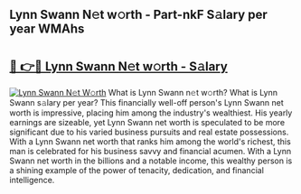 ## Lynn Swann N𝚎t w𝚘rth - Part-nkF S𝚊lary per year WMAhs

# <h2><a href="http://gc2twz.nevu.top/?p=Lynn+Swann">🔗 👉🔴 Lynn Swann N𝚎t w𝚘rth - S𝚊lary</a></h2>

[![Lynn Swann N𝚎t W𝚘rth](https://i.imgur.com/Oavwk0R.jpeg)](http://gc2twz.nevu.top/?p=Lynn+Swann)
What is Lynn Swann n𝚎t w𝚘rth? What is Lynn Swann s𝚊lary per year?
This financially well-off person's Lynn Swann net worth is impressive, placing him among the industry's wealthiest. His yearly earnings are sizeable, yet Lynn Swann net worth is speculated to be more significant due to his varied business pursuits and real estate possessions. With a Lynn Swann net worth that ranks him among the world's richest, this man is celebrated for his business savvy and financial acumen. With a Lynn Swann net worth in the billions and a notable income, this wealthy person is a shining example of the power of tenacity, dedication, and financial intelligence.
